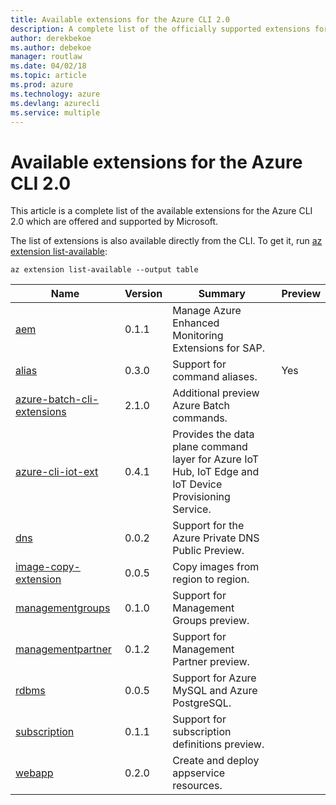 ```yaml
---
title: Available extensions for the Azure CLI 2.0
description: A complete list of the officially supported extensions for the Azure CLI 2.0.
author: derekbekoe
ms.author: debekoe
manager: routlaw
ms.date: 04/02/18
ms.topic: article
ms.prod: azure
ms.technology: azure
ms.devlang: azurecli
ms.service: multiple
---
```


# Available extensions for the Azure CLI 2.0

This article is a complete list of the available extensions for the Azure CLI 2.0 which are offered and supported by Microsoft.

The list of extensions is also available directly from the CLI. To get it, run [az extension list-available](/cli/azure/extension#az-extension-list-available):

```azurecli
az extension list-available --output table
```

| Name | Version | Summary | Preview |
|------|---------|---------|---------|
| [aem](https://github.com/Azure/azure-cli-extensions) | 0.1.1 | Manage Azure Enhanced Monitoring Extensions for SAP. |  |
| [alias](https://github.com/Azure/azure-cli-extensions) | 0.3.0 | Support for command aliases. | Yes |
| [azure-batch-cli-extensions](https://github.com/Azure/azure-batch-cli-extensions) | 2.1.0 | Additional preview Azure Batch commands. |  |
| [azure-cli-iot-ext](https://github.com/azure/azure-iot-cli-extension) | 0.4.1 | Provides the data plane command layer for Azure IoT Hub, IoT Edge and IoT Device Provisioning Service. |  |
| [dns](https://github.com/Azure/azure-cli-extensions) | 0.0.2 | Support for the Azure Private DNS Public Preview. |  |
| [image-copy-extension](https://github.com/Azure/azure-cli-extensions) | 0.0.5 | Copy images from region to region. |  |
| [managementgroups](https://github.com/Azure/azure-cli-extensions) | 0.1.0 | Support for Management Groups preview. | |
| [managementpartner](https://github.com/Azure/azure-cli-extensions) | 0.1.2 | Support for Management Partner preview. | |
| [rdbms](https://github.com/Azure/azure-cli-extensions) | 0.0.5 | Support for Azure MySQL and Azure PostgreSQL. |  |
| [subscription](https://github.com/Azure/azure-cli-extensions) | 0.1.1 | Support for subscription definitions preview. | |
| [webapp](https://github.com/Azure/azure-cli-extensions) | 0.2.0 | Create and deploy appservice resources. | |
